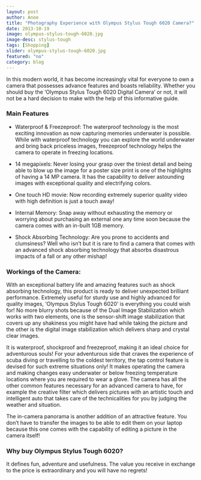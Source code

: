 ```yaml
---
layout: post
author: Anoe
title: "Photography Experience with Olympus Stylus Tough 6020 Camera?"
date: 2013-10-19
image: olympus-stylus-tough-6020.jpg
image-desc: stylus-tough
tags: [Shopping]
slider: olympus-stylus-tough-6020.jpg
featured: "no"
category: blog
---
```


In this modern world, it has become increasingly vital for everyone to own a camera that possesses advance features and boasts reliability. Whether you should buy the ‘Olympus Stylus Tough 6020 Digital Camera’ or not, it will not be a hard decision to make with the help of this informative guide. 

### Main Features

* Waterproof & Freezeproof: The waterproof technology is the most exciting innovation as now capturing memories underwater is possible. While with waterproof technology you can explore the world underwater and bring back priceless images, freezeproof technology helps the camera to operate in freezing locations.

* 14 megapixels: Never losing your grasp over the tiniest detail and being able to blow up the image for a poster size print is one of the highlights of having a 14 MP camera. It has the capability to deliver astounding images with exceptional quality and electrifying colors. 

* One touch HD movie: Now recording extremely superior quality video with high definition is just a touch away!

* Internal Memory: Snap away without exhausting the memory or worrying about purchasing an external one any time soon because the camera comes with an in-built 1GB memory.

* Shock Absorbing Technology: Are you prone to accidents and clumsiness? Well who isn’t but it is rare to find a camera that comes with an advanced shock absorbing technology that absorbs disastrous impacts of a fall or any other mishap!

### Workings of the Camera: 

With an exceptional battery life and amazing features such as shock absorbing technology, this product is ready to deliver unexpected brilliant performance. Extremely useful for sturdy use and highly advanced for quality images, ‘Olympus Stylus Tough 6020’ is everything you could wish for! No more blurry shots because of the Dual Image Stabilization which works with two elements, one is the sensor-shift image stabilization that covers up any shakiness you might have had while taking the picture and the other is the digital image stabilization which delivers sharp and crystal clear images. 

It is waterproof, shockproof and freezeproof, making it an ideal choice for adventurous souls! For your adventurous side that craves the experience of scuba diving or travelling to the coldest territory, the tap control feature is devised for such extreme situations only! It makes operating the camera and making changes easy underwater or below freezing temperature locations where you are required to wear a glove. The camera has all the other common features necessary for an advanced camera to have, for example the creative filter which delivers pictures with an artistic touch and intelligent auto that takes care of the technicalities for you by judging the weather and situation. 

The in-camera panorama is another addition of an attractive feature. You don’t have to transfer the images to be able to edit them on your laptop because this one comes with the capability of editing a picture in the camera itself!

### Why buy Olympus Stylus Tough 6020?

It defines fun, adventure and usefulness. The value you receive in exchange to the price is extraordinary and you will have no regrets!

